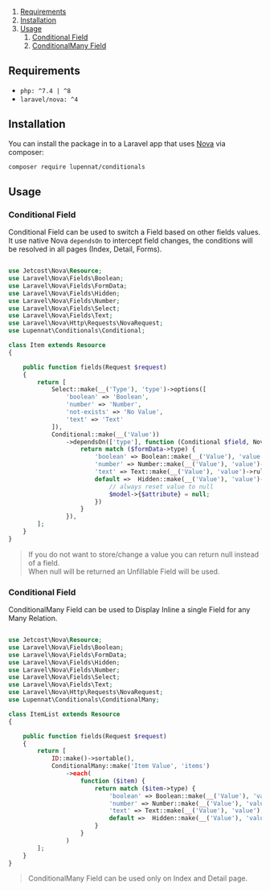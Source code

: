 1. [Requirements](#Requirements)
1. [Installation](#Installation)
1. [Usage](#Usage)
   1. [Conditional Field](#conditional-field)
   2. [ConditionalMany Field](#conditionalmany-field)

## Requirements

- `php: ^7.4 | ^8`
- `laravel/nova: ^4`

## Installation

You can install the package in to a Laravel app that uses [Nova](https://nova.laravel.com) via composer:

```bash
composer require lupennat/conditionals
```

## Usage

### Conditional Field

Conditional Field can be used to switch a Field based on other fields values. It use native Nova `dependsOn` to intercept field changes, the conditions will be resolved in all pages (Index, Detail, Forms).

```php

use Jetcost\Nova\Resource;
use Laravel\Nova\Fields\Boolean;
use Laravel\Nova\Fields\FormData;
use Laravel\Nova\Fields\Hidden;
use Laravel\Nova\Fields\Number;
use Laravel\Nova\Fields\Select;
use Laravel\Nova\Fields\Text;
use Laravel\Nova\Http\Requests\NovaRequest;
use Lupennat\Conditionals\Conditional;

class Item extends Resource
{

    public function fields(Request $request)
    {
        return [
            Select::make(__('Type'), 'type')->options([
                'boolean' => 'Boolean',
                'number' => 'Number',
                'not-exists' => 'No Value',
                'text' => 'Text'
            ]),
            Conditional::make(__('Value'))
                ->dependsOn(['type'], function (Conditional $field, NovaRequest $novaRequest, FormData $formData) {
                    return match ($formData->type) {
                        'boolean' => Boolean::make(__('Value'), 'value')->rules('required')
                        'number' => Number::make(__('Value'), 'value')->rules('required', 'min:10', 'max:100'),
                        'text' => Text::make(__('Value'), 'value')->rules('required'),
                        default =>  Hidden::make(__('Value'), 'value')->nullable()->fillUsing(function ($request, $model, $attribute) {
                            // always reset value to null
                            $model->{$attribute} = null;
                        })
                    }
                }),
        ];
    }
}
```

> If you do not want to store/change a value you can return null instead of a field.\
> When null will be returned an Unfillable Field will be used.


### Conditional Field

ConditionalMany Field can be used to Display Inline a single Field for any Many Relation.

```php

use Jetcost\Nova\Resource;
use Laravel\Nova\Fields\Boolean;
use Laravel\Nova\Fields\FormData;
use Laravel\Nova\Fields\Hidden;
use Laravel\Nova\Fields\Number;
use Laravel\Nova\Fields\Select;
use Laravel\Nova\Fields\Text;
use Laravel\Nova\Http\Requests\NovaRequest;
use Lupennat\Conditionals\ConditionalMany;

class ItemList extends Resource
{

    public function fields(Request $request)
    {
        return [
            ID::make()->sortable(),
            ConditionalMany::make('Item Value', 'items')
                ->each(
                    function ($item) {
                        return match ($item->type) {
                            'boolean' => Boolean::make(__('Value'), 'value')
                            'number' => Number::make(__('Value'), 'value'),
                            'text' => Text::make(__('Value'), 'value'),
                            default =>  Hidden::make(__('Value'), 'value')
                        }
                    }
                )
        ];
    }
}
```

> ConditionalMany Field can be used only on Index and Detail page.